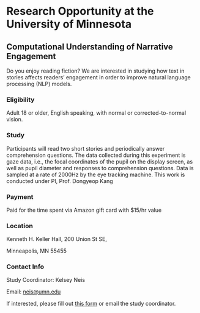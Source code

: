 # Research Opportunity at the University of Minnesota

## Computational Understanding of Narrative Engagement


Do you enjoy reading fiction? We are interested in studying how text in stories affects readers’ engagement in order to improve natural language processing (NLP) models.

### Eligibility

Adult 18 or older, English speaking, with normal or corrected-to-normal vision.

### Study

Participants will read two short stories and periodically answer comprehension questions. The data collected during this experiment is gaze data, i.e., the focal coordinates of the pupil on the display screen, as well as pupil diameter and responses to comprehension questions. Data is sampled at a rate of 2000Hz by the eye tracking machine. This work is conducted under PI, Prof. Dongyeop Kang

### Payment
Paid for the time spent via Amazon gift card with $15/hr value

### Location

Kenneth H. Keller Hall, 200 Union St SE,

Minneapolis, MN 55455

### Contact Info

Study Coordinator: Kelsey Neis

Email: neis@umn.edu

If interested, please fill out [this form](https://forms.gle/4WFbuvpKn5XvdVX66) or email the study coordinator.
